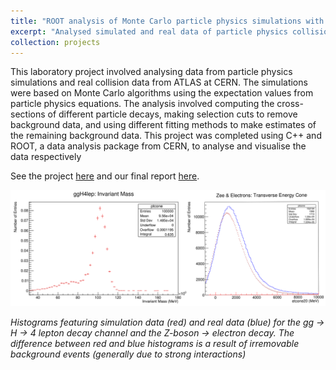 ```yaml
---
title: "ROOT analysis of Monte Carlo particle physics simulations with ATLAS OpenData"
excerpt: "Analysed simulated and real data of particle physics collisions using C++ with ROOT <br/> <img src='/images/projects/ATLAS_montecarlo/opendata-header.png' alt='ATLAS OpenData' style='width:60%;border-radius:2%;' > "
collection: projects
---
```


This laboratory project involved analysing data from particle physics simulations and real collision data from ATLAS at CERN. The 
simulations were based on Monte Carlo algorithms using the expectation values from particle physics equations. The analysis involved 
computing the cross-sections of different particle decays, making selection cuts to remove background data, and using different fitting 
methods to make estimates of the remaining background data. This project was completed using C++ and ROOT, a data analysis package from 
CERN, to analyse and visualise the data respectively

See the project [here](https://github.com/dominicwllmsn/ATLAS-montecarlo) and our final report [here](https://github.com/dominicwllmsn/ATLAS-montecarlo/blob/master/LabReport_ATLAS.pdf).

<img src="/images/projects/ATLAS_montecarlo/combined.png" alt="Pleased" style="align:center" />

*Histograms featuring simulation data (red) and real data (blue) for the gg -> H -> 4 lepton decay channel and the Z-boson -> electron decay. 
The difference between red and blue histograms is a result of irremovable background events (generally due to strong interactions)*